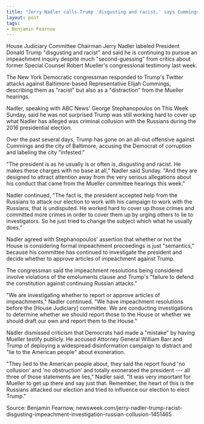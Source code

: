 ```yaml
---
title: "Jerry Nadler calls Trump 'disgusting and racist,' says Cummings attacks are 'distraction' from Russia collusion"
layout: post
tags:
- Benjamin Fearnow
---
```


House Judiciary Committee Chairman Jerry Nadler labeled President Donald Trump "disgusting and racist" and said he is continuing to pursue an impeachment inquiry despite much "second-guessing" from critics about former Special Counsel Robert Mueller's congressional testimony last week.

The New York Democratic congressman responded to Trump's Twitter attacks against Baltimore-based Representative Elijah Cummings, describing them as "racist" but also as a "distraction" from the Mueller hearings.

Nadler, speaking with ABC News' George Stephanopoulos on This Week Sunday, said he was not surprised Trump was still working hard to cover up what Nadler has alleged was criminal collusion with the Russians during the 2016 presidential election.

Over the past several days, Trump has gone on an all-out offensive against Cummings and the city of Baltimore, accusing the Democrat of corruption and labeling the city "infested."

"The president is as he usually is or often is, disgusting and racist. He makes these charges with no base at all," Nadler said Sunday. "And they are designed to attract attention away from the very serious allegations about his conduct that came from the Mueller committee hearings this week."

Nadler continued, "The fact is, the president accepted help from the Russians to attack our election to work with his campaign to work with the Russians, that is undisputed. He worked hard to cover up those crimes and committed more crimes in order to cover them up by urging others to lie to investigators. So he just tried to change the subject which what he usually does."

Nadler agreed with Stephanopoulos' assertion that whether or not the House is considering formal impeachment proceedings is just "semantics," because his committee has continued to investigate the president and decide whether to approve articles of impeachment against Trump.

The congressman said the impeachment resolutions being considered involve violations of the emoluments clause and Trump's "failure to defend the constitution against continuing Russian attacks."

"We are investigating whether to report or approve articles of impeachments," Nadler continued. "We have impeachment resolutions before the [House Judiciary] committee. We are conducting investigations to determine whether we should report those to the House or whether we should draft our own and report them to the House."

Nadler dismissed criticism that Democrats had made a "mistake" by having Mueller testify publicly. He accused Attorney General William Barr and Trump of deploying a widespread disinformation campaign to distract and "lie to the American people" about exoneration.

"They lied to the American people about, they said the report found 'no collusion' and 'no obstruction' and totally exonerated the president --- all three of those statements are lies," Nadler said. "It was very important for Mueller to get up there and say just that. Remember, the heart of this is the Russians attacked our election and tried to influence our election to elect Trump."

Source: Benjamin Fearnow, newsweek.com/jerry-nadler-trump-racist-disgusting-impeachment-investigation-russian-collusion-1451465
